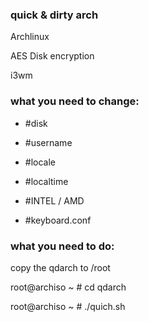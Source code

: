 ### quick &amp; dirty arch
Archlinux

AES Disk encryption

i3wm

### what you need to change:

* #disk

* #username

* #locale

* #localtime

* #INTEL / AMD

* #keyboard.conf

### what you need to do:

copy the qdarch to /root

root@archiso ~ # cd qdarch

root@archiso ~ # ./quich.sh
